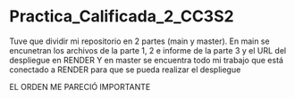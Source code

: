 # Practica_Calificada_2_CC3S2
Tuve que dividir mi repositorio en 2 partes (main y master).
En main se encunetran los archivos de la parte 1, 2 e informe de la parte 3 y el URL del despliegue en RENDER
Y en master se encuentra todo mi trabajo que está conectado a RENDER para que se pueda realizar el despliegue

EL ORDEN ME PARECIÓ IMPORTANTE
